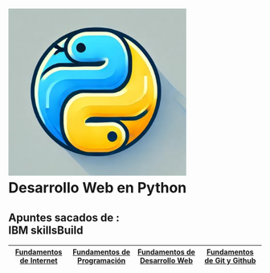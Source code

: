 # ![icono python](./images/iconPython.jpg) <br> Desarrollo Web en Python 

## Apuntes sacados de : <br> IBM skillsBuild

| [Fundamentos de Internet](./fundamentosInternet/README.md) | [Fundamentos de Programación](./fundamentosProgramacion/README.md) | [Fundamentos de Desarrollo Web](#) | [Fundamentos de Git y Github](#)
|----------------------------------------------------------------|------------------------------------------|-----------------------------------------------------------------|------------------------------------------|